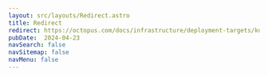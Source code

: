 ```yaml
---
layout: src/layouts/Redirect.astro
title: Redirect
redirect: https://octopus.com/docs/infrastructure/deployment-targets/kubernetes/kubernetes-api/rancher
pubDate:  2024-04-23
navSearch: false
navSitemap: false
navMenu: false
---
```

